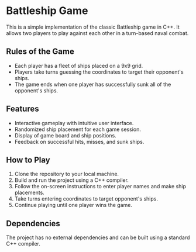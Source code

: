 # Battleship Game

This is a simple implementation of the classic Battleship game in C++. It allows two players to play against each other in a turn-based naval combat.

## Rules of the Game

- Each player has a fleet of ships placed on a 9x9 grid.
- Players take turns guessing the coordinates to target their opponent's ships.
- The game ends when one player has successfully sunk all of the opponent's ships.

## Features

- Interactive gameplay with intuitive user interface.
- Randomized ship placement for each game session.
- Display of game board and ship positions.
- Feedback on successful hits, misses, and sunk ships.

## How to Play

1. Clone the repository to your local machine.
2. Build and run the project using a C++ compiler.
3. Follow the on-screen instructions to enter player names and make ship placements.
4. Take turns entering coordinates to target opponent's ships.
5. Continue playing until one player wins the game.

## Dependencies

The project has no external dependencies and can be built using a standard C++ compiler.
